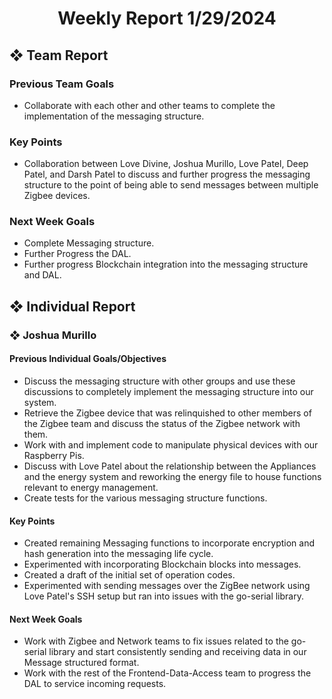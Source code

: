 <h1 align="center"> Weekly Report 1/29/2024 </h1>

## ❖ Team Report

### Previous Team Goals
- Collaborate with each other and other teams to complete the implementation of the messaging structure.

### Key Points
- Collaboration between Love Divine, Joshua Murillo, Love Patel, Deep Patel, and Darsh Patel to discuss and further progress the messaging structure to the point of being able to send messages between multiple Zigbee devices.
  
### Next Week Goals
- Complete Messaging structure.
- Further Progress the DAL.
- Further progress Blockchain integration into the messaging structure and DAL.

## ❖ Individual Report

### ❖ Joshua Murillo

#### Previous Individual Goals/Objectives
- Discuss the messaging structure with other groups and use these discussions to completely implement the messaging structure into our system.
- Retrieve the Zigbee device that was relinquished to other members of the Zigbee team and discuss the status of the Zigbee network with them.
- Work with and implement code to manipulate physical devices with our Raspberry Pis.
- Discuss with Love Patel about the relationship between the Appliances and the energy system and reworking the energy file to house functions relevant to energy management.
- Create tests for the various messaging structure functions.

#### Key Points
- Created remaining Messaging functions to incorporate encryption and hash generation into the messaging life cycle.
- Experimented with incorporating Blockchain blocks into messages.
- Created a draft of the initial set of operation codes.
- Experimented with sending messages over the ZigBee network using Love Patel's SSH setup but ran into issues with the go-serial library.

#### Next Week Goals
- Work with Zigbee and Network teams to fix issues related to the go-serial library and start consistently sending and receiving data in our Message structured format.
- Work with the rest of the Frontend-Data-Access team to progress the DAL to service incoming requests.
